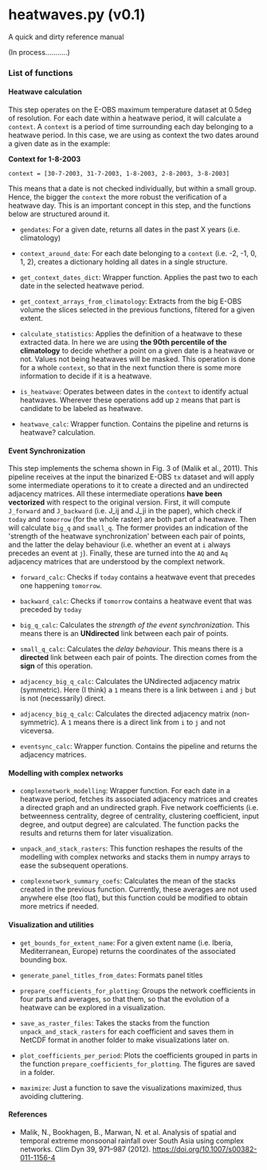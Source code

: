 # heatwaves.py (v0.1)

A quick and dirty reference manual

(In process...........)

### List of functions

#### Heatwave calculation

This step operates on the E-OBS maximum temperature dataset at 0.5deg of resolution. For 
each date within a heatwave period, it will calculate a `context`. A `context` is a period
of time surrounding each day belonging to a heatwave period. In this case, we are using
as context the two dates around a given date as in the example:

**Context for 1-8-2003**

`context = [30-7-2003, 31-7-2003, 1-8-2003, 2-8-2003, 3-8-2003]`

This means that a date is not checked individually, but within a small group. Hence, the
bigger the `context` the more robust the verification of a heatwave day. This is an 
important concept in this step, and the functions below are structured around it. 


- `gendates`: For a given date, returns all dates in the past X years (i.e. climatology)


- `context_around_date`: For each date belonging to a `context` (i.e. -2, -1, 0, 1, 2), 
    creates a dictionary holding all dates in a single structure.


- `get_context_dates_dict`: Wrapper function. Applies the past two to each date in the
    selected heatwave period. 


- `get_context_arrays_from_climatology`: Extracts from the big E-OBS volume the slices
    selected in the previous functions, filtered for a given extent.


- `calculate_statistics`: Applies the definition of a heatwave to these extracted data. In
    here we are using **the 90th percentile of the climatology** to decide whether a point
    on a given date is a heatwave or not. Values not being heatwaves will be masked. This
    operation is done for a whole `context`, so that in the next function there is some
    more information to decide if it is a heatwave.


- `is_heatwave`: Operates between dates in the `context` to identify actual heatwaves. 
    Wherever these operations add up `2` means that part is candidate to be labeled
    as heatwave.


- `heatwave_calc`: Wrapper function. Contains the pipeline and returns is heatwave? 
    calculation.

#### Event Synchronization

This step implements the schema shown in Fig. 3 of (Malik et al., 2011). This pipeline 
receives at the input the binarized E-OBS `tx` dataset and will apply some intermediate
operations to it to create a directed and an undirected adjacency matrices. All these
intermediate operations **have been vectorized** with respect to the original version. First,
it will compute `J_forward` and `J_backward` (i.e. J_ij and J_ji in the paper), which
check if `today` and `tomorrow` (for the whole raster) are both part of a heatwave. Then 
will calculate `big_q` and `small_q`. The former provides an indication of the 'strength of
the heatwave synchronization' between each pair of points, and the latter the delay
behaviour (i.e. whether an event at `i` always precedes an event at `j`). Finally, these
are turned into the `AQ` and `Aq` adjacency matrices that are understood by the 
complext network.

- `forward_calc`: Checks if `today` contains a heatwave event that
    precedes one happening `tomorrow`. 


- `backward_calc`: Checks if `tomorrow` contains a heatwave event
    that was preceded by `today`


- `big_q_calc`: Calculates the *strength of the event synchronization*.
    This means there is an **UNdirected** link between each pair of points. 


- `small_q_calc`: Calculates the *delay behaviour*. This means there is a **directed**
    link between each pair of points. The direction comes from the **sign** of this 
    operation. 


- `adjacency_big_q_calc`: Calculates the UNdirected adjacency matrix (symmetric). Here (I think)
    a `1` means there is a link between `i` and `j` but is not (necessarily) direct. 


- `adjacency_big_q_calc`: Calculates the directed adjacency matrix (non-symmetric). A `1`
    means there is a direct link from `i` to `j` and not viceversa.


- `eventsync_calc`: Wrapper function. Contains the pipeline and returns the adjacency
    matrices.

#### Modelling with complex networks

- `complexnetwork_modelling`: Wrapper function. For each date in a heatwave period, fetches
    its associated adjacency matrices and creates a directed graph and an undirected graph.
    Five network coefficients (i.e. betweenness centrality, degree of centrality, clustering
    coefficient, input degree, and output degree) are calculated. The function packs the
    results and returns them for later visualization.


- `unpack_and_stack_rasters`: This function reshapes the results of the modelling with complex
    networks and stacks them in numpy arrays to ease the subsequent operations.


- `complexnetwork_summary_coefs`: Calculates the mean of the stacks created in the previous
    function. Currently, these averages are not used anywhere else (too flat), but this function could
    be modified to obtain more metrics if needed.


#### Visualization and utilities

- `get_bounds_for_extent_name`: For a given extent name (i.e. Iberia, Mediterranean, Europe) 
    returns the coordinates of the associated bounding box.


- `generate_panel_titles_from_dates`: Formats panel titles


- `prepare_coefficients_for_plotting`: Groups the network coefficients in four parts and averages, so that
    them, so that the evolution of a heatwave can be explored in a visualization.


- `save_as_raster_files`: Takes the stacks from the function `unpack_and_stack_rasters` for each
    coefficient and saves them in NetCDF format in another folder to make visualizations later on.


- `plot_coefficients_per_period`: Plots the coefficients grouped in parts in the function
    `prepare_coefficients_for_plotting`. The figures are saved in a folder. 


- `maximize`: Just a function to save the visualizations maximized, thus avoiding cluttering.

#### References

- Malik, N., Bookhagen, B., Marwan, N. et al. Analysis of spatial and temporal extreme monsoonal rainfall over South Asia using complex networks. Clim Dyn 39, 971–987 (2012). https://doi.org/10.1007/s00382-011-1156-4